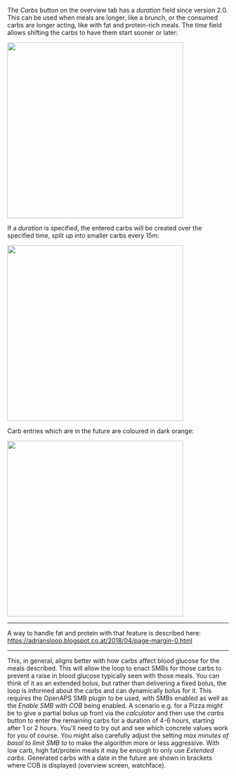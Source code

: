 The _Carbs_ button on the overview tab has a _duration_ field since version 2.0. 
This can be used when meals are longer, like a brunch, or the consumed carbs are longer acting, like with fat and protein-rich meals. The _time_ field allows shifting the carbs to have them start sooner or later:

<img src="https://1.bp.blogspot.com/-gnWKSBIBO2g/WuTPV0Rya3I/AAAAAAAAAEg/BvqiZYrsuKcgbny5t1sHWlPS6feWq-xEwCLcBGAs/s1600/Screenshot_20180427-144305.png" width=400>

If a _duration_ is specified, the entered carbs will be created over the specified time, split up into smaller carbs every 15m:

<img src="https://4.bp.blogspot.com/-sgc9XdUeaoQ/WuTPXxfaIuI/AAAAAAAAAEk/p7toa_aq_oIWWTnzoQFUPHt4JdPkaXrwwCLcBGAs/s1600/Screenshot_20180427-144324.png" width=400>

Carb entries which are in the future are coloured in dark orange:

<img src="https://user-images.githubusercontent.com/1732305/38613978-e6d1748e-3d8b-11e8-9d62-154fe73443da.png" width=400>

***
A way to handle fat and protein with that feature is described here: https://adriansloop.blogspot.co.at/2018/04/page-margin-0.html
***

This, in general, aligns better with how carbs affect blood glucose for the meals described. This will allow the loop to enact SMBs for those carbs to prevent a raise in blood glucose typically seen with those meals. You can think of it as an extended bolus, but rather than delivering a fixed bolus, the loop is informed about the carbs and can dynamically bolus for it. This requires the OpenAPS SMB plugin to be used, with SMBs enabled as well as the _Enable SMB with COB_ being enabled.
A scenario e.g. for a Pizza might be to give a partial bolus up front via the _calculator_ and then use the _carbs_ button to enter the remaining carbs for a duration of 4-6 hours, starting after 1 or 2 hours. You'll need to try out and see which concrete values work for you of course. You might also carefully adjust the setting _max minutes of basal to limit SMB to_ to make the algorithm more or less aggressive.
With low carb, high fat/protein meals it may be enough to only use _Extended carbs_.
Generated carbs with a date in the future are shown in brackets where COB is displayed (overview screen, watchface).